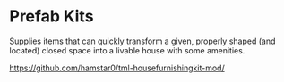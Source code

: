 # Prefab Kits

Supplies items that can quickly transform a given, properly shaped (and located) closed space into a livable house with some amenities.

https://github.com/hamstar0/tml-housefurnishingkit-mod/